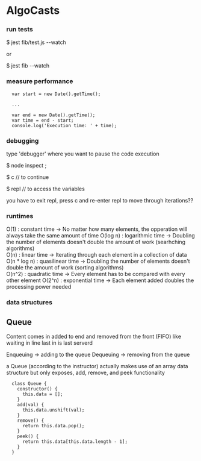# AlgoCasts

### run tests

$ jest fib/test.js --watch

or

$ jest fib --watch

### measure performance

```
  var start = new Date().getTime();

  ...

  var end = new Date().getTime();
  var time = end - start;
  console.log('Execution time: ' + time);
```

### debugging

type 'debugger' where you want to pause the code execution

$ node inspect <filename>;

$ c      // to continue

$ repl   // to access the variables

you have to exit repl, press c and re-enter repl to move through iterations??


### runtimes

O(1)         : constant time    -> No matter how many elements, the opperation will always take the same amount of time
O(log n)     : logarithmic time -> Doubling the number of elements doesn't double the amount of work (searhching algorithms)  
O(n)         : linear time      -> Iterating through each element in a collection of data
O(n * log n) : quasilinear time -> Doubling the number of elements doesn't double the amount of work (sorting algorithms)  
O(n^2)       : quadratic time   -> Every element has to be compared with every other element
O(2^n)       : exponential time -> Each element added doubles the processing power needed


### data structures

## Queue

Content comes in added to end and removed from the front (FIFO)
like waiting in line last in is last serverd

Enqueuing -> adding to the queue
Dequeuing -> removing from the queue

a Queue (according to the instructor) actually makes use of an array data structure but only exposes, add, remove, and peek functionality
```
  class Queue {
    constructor() {
      this.data = [];
    }
    add(val) {
      this.data.unshift(val);
    }
    remove() {
      return this.data.pop();
    }
    peek() {
      return this.data[this.data.length - 1];
    }
  }
```
